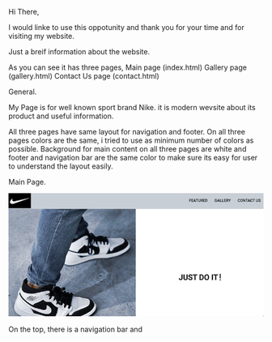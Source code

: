 Hi There,

I would linke to use this oppotunity and thank you for your time and for visiting my website.

Just a breif information about the website. 

As you can see it has three pages, 
Main page (index.html)
Gallery page (gallery.html)
Contact Us page (contact.html)

General.

My Page is for well known sport brand Nike.
it is modern wevsite about its product and useful information.

All three pages have same layout for navigation and footer.
On all three pages colors are the same, i tried to use as minimum number of colors as possible.
Background for main content on all three pages are white and footer and navigation bar are the same color to make sure its easy for user to understand the layout easily. 

Main Page. 

![main-page](/assets/images/main-page.png)

On the top, there is a navigation bar and 